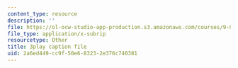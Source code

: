 ```yaml
---
content_type: resource
description: ''
file: https://ol-ocw-studio-app-production.s3.amazonaws.com/courses/9-00sc-introduction-to-psychology-fall-2011/2a6ed449cc9f50e683232e376c740381_QvK6YdFKMY8.vtt
file_type: application/x-subrip
resourcetype: Other
title: 3play caption file
uid: 2a6ed449-cc9f-50e6-8323-2e376c740381
---
```

